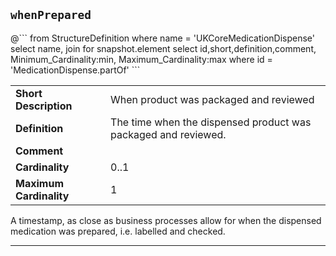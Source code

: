 ## `whenPrepared`

<div id="elementdetails" markdown="span" class="alert alert-baseFhir" role="alert">
<div id="transpose">
@```
from
	StructureDefinition
where
	name = 'UKCoreMedicationDispense'
select name,
join for snapshot.element 
select
 id,short,definition,comment,
 Minimum_Cardinality:min,
 Maximum_Cardinality:max
where id = 'MedicationDispense.partOf'
```
<table class="baseFhir" title="Element Details">
<tr>
<td class="width40"><b>Short Description</b></td>
<td class="width60">When product was packaged and reviewed</td>
</tr>
<tr>
<td class="width40"><b>Definition</b></td>
<td class="width60">The time when the dispensed product was packaged and reviewed.</td>
</tr>
<tr>
<td class="width40"><b>Comment</b></td>
<td class="width60"></td>
</tr>
<tr>
<td class="width40"><b>Cardinality</b></td>
<td class="width60">0..1</td>
</tr>
<tr>
<td class="width40"><b>Maximum Cardinality</b></td>
<td class="width60">1</td>
</tr>
</table>

</div>
</div>


A timestamp, as close as business processes allow for when the dispensed medication was prepared, i.e. labelled and checked.

---
